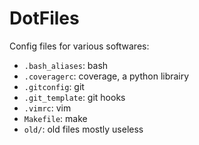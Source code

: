 # DotFiles

Config files for various softwares:

* `.bash_aliases`: bash
* `.coveragerc`: coverage, a python librairy
* `.gitconfig`: git
* `.git_template`: git hooks
* `.vimrc`: vim
* `Makefile`: make
* `old/`: old files mostly useless

